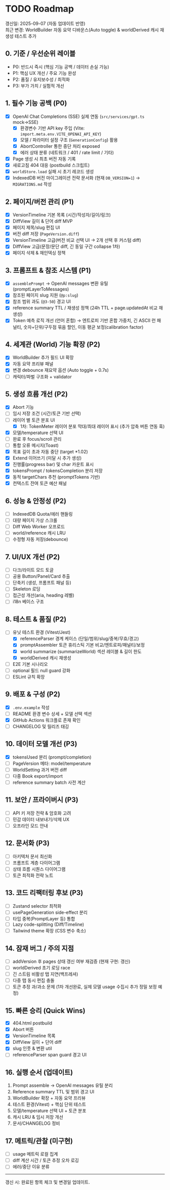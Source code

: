 # TODO Roadmap

갱신일: 2025-09-07 (자동 업데이트 반영)  
최근 변경: WorldBuilder 자동 요약 디바운스(Auto toggle) & worldDerived 캐시 재생성 테스트 추가

## 0. 기준 / 우선순위 레이블
- P0: 반드시 즉시 (핵심 기능 공백 / 데이터 손실 가능)
- P1: 핵심 UX 개선 / 주요 기능 완성
- P2: 품질 / 유지보수성 / 최적화
- P3: 부가 가치 / 실험적 개선

## 1. 필수 기능 공백 (P0)
- [x] OpenAI Chat Completions (SSE) 실제 연동 (`src/services/gpt.ts` mock→SSE)  
	- [x] 환경변수 기반 API key 주입 (Vite: `import.meta.env.VITE_OPENAI_API_KEY`)  
	- [x] 모델 / 파라미터 설정 구조 (`GenerationConfig`) 활용  
	- [x] AbortController 통한 중단 처리 exposed  
	- [x] 에러 상태 분류 (네트워크 / 401 / rate limit / 기타)  
- [x] Page 생성 시 최초 버전 자동 기록  
- [x] 새로고침 404 대응 (postbuild 스크립트)  
- [x] `worldStore.load` 실패 시 초기 레코드 생성  
- [x] IndexedDB 버전 마이그레이션 전략 문서화 (현재 `DB_VERSION=1`) → `MIGRATIONS.md` 작성

## 2. 페이지/버전 관리 (P1)
- [x] VersionTimeline 기본 목록 (시간/작성자/길이/링크)  
- [x] DiffView 길이 & 단어 diff MVP  
- [x] 페이지 제목/slug 편집 UI  
- [x] 버전 diff 저장 (`PageVersion.diff`)  
- [x] VersionTimeline 고급(버전 비교 선택 UI → 2개 선택 후 커스텀 diff)  
- [x] DiffView 고급(문장/문단 diff, 긴 동일 구간 collapse 1차)  
- [x] 페이지 삭제 & 재인덱싱 정책  

## 3. 프롬프트 & 참조 시스템 (P1)
- [x] `assemblePrompt` → OpenAI messages 변환 유틸 (promptLayerToMessages)  
- [x] 참조된 페이지 slug 지원 (`@p:slug`)  
- [x] 참조 범위 과도 (`@3-50`) 경고 UI  
- [x] reference summary TTL / 재생성 정책 (24h TTL + page.updatedAt 비교 재생성)  
- [x] Token 예측 로직 개선 (언어 혼합) → 엔트로피 기반 혼합 가중치, 긴 ASCII 런 패널티, 숫자+단위/구두점 묶음 할인, 이동 평균 보정(calibration factor)  

## 4. 세계관 (World) 기능 확장 (P2)
- [x] WorldBuilder 추가 필드 UI 확장  
- [x] 자동 요약 프리뷰 패널  
- [x] 변경 debounce 재요약 옵션 (Auto toggle + 0.7s)  
- [ ] 캐릭터/파벌 구조화 + validator  

## 5. 생성 흐름 개선 (P2)
- [x] Abort 기능  
- [ ] 임시 저장 조건 (시간/토큰 기반 선택)  
- [ ] 레이어 별 토큰 분포 UI  
	- [x] 1차: TokenMeter 레이어 분포 막대/최대 레이어 표시 (추가 압축 버튼 연동 훅)  
- [x] 모델/temperature 선택 UI  
- [ ] 완료 후 focus/scroll 관리  
- [ ] 통합 오류 메시지(Toast)  
- [x] 목표 길이 초과 자동 중단 (target *1.02)  
- [x] Extend 이어쓰기 (미달 시 추가 생성)  
- [x] 진행률(progress bar) 및 char 카운트 표시  
- [x] tokensPrompt / tokensCompletion 분리 저장  
- [x] 동적 targetChars 추천 (promptTokens 기반)  
- [x] 컨텍스트 잔여 토큰 예산 패널  

## 6. 성능 & 안정성 (P2)
- [ ] IndexedDB Quota/에러 핸들링  
- [ ] 대량 페이지 가상 스크롤  
- [ ] Diff Web Worker 오프로드  
- [ ] world/reference 캐시 LRU  
- [ ] 수정형 자동 저장(debounce)  

## 7. UI/UX 개선 (P2)
- [ ] 다크/라이트 모드 토글  
- [ ] 공용 Button/Panel/Card 추출  
- [ ] 단축키 (생성, 프롬프트 패널 등)  
- [ ] Skeleton 로딩  
- [ ] 접근성 개선(aria, heading 레벨)  
- [ ] i18n 베이스 구조  

## 8. 테스트 & 품질 (P2)
- [ ] 유닛 테스트 환경 (Vitest/Jest)  
	- [x] referenceParser 경계 케이스 (단일/범위/slug/중복/무효/경고)  
	- [x] promptAssembler 토큰 휴리스틱 기본 비교/엔트로피/패널티/보정  
	- [x] world summarize (summarizeWorld) 섹션 레이블 & 길이 한도  
	- [x] worldDerived 캐시 재생성  
- [ ] E2E 기본 시나리오  
- [ ] optional 필드 null guard 강화  
- [ ] ESLint 규칙 확장  

## 9. 배포 & 구성 (P2)
- [x] `.env.example` 작성  
- [ ] README 환경 변수 상세 + 모델 선택 섹션  
- [x] GitHub Actions 워크플로 존재 확인  
- [ ] CHANGELOG 및 릴리즈 태깅  

## 10. 데이터 모델 개선 (P3)
- [x] tokensUsed 분리 (prompt/completion)  
- [ ] PageVersion 메타: model/temperature  
- [ ] WorldSetting 과거 버전 diff  
- [ ] 다중 Book export/import  
- [ ] reference summary batch 사전 계산  

## 11. 보안 / 프라이버시 (P3)
- [ ] API 키 저장 전략 & 암호화 고려  
- [ ] 민감 데이터 내보내기/삭제 UX  
- [ ] 오프라인 모드 안내  

## 12. 문서화 (P3)
- [ ] 아키텍처 문서 최신화  
- [ ] 프롬프트 계층 다이어그램  
- [ ] 상태 흐름 시퀀스 다이어그램  
- [ ] 토큰 최적화 전략 노트  

## 13. 코드 리팩터링 후보 (P3)
- [ ] Zustand selector 최적화  
- [ ] usePageGeneration side-effect 분리  
- [ ] 타입 중복(PromptLayer 등) 통합  
- [ ] Lazy code-splitting (Diff/Timeline)  
- [ ] Tailwind theme 확장 (CSS 변수 축소)  

## 14. 잠재 버그 / 주의 지점
- [ ] addVersion 후 pages 상태 갱신 여부 재검증 (현재 구현: 갱신)  
- [ ] worldDerived 초기 로딩 race  
- [ ] 긴 스트림 비활성 탭 지연(백프레셔)  
- [ ] 다중 탭 동시 편집 충돌  
- [ ] 토큰 추정 과/과소 문제 (1차 개선완료, 실제 모델 usage 수집시 추가 정밀 보정 예정)  

## 15. 빠른 승리 (Quick Wins)
- [x] 404.html postbuild  
- [x] Abort 버튼  
- [x] VersionTimeline 목록  
- [x] DiffView 길이 + 단어 diff  
- [x] slug 인풋 & 변환 util  
- [ ] referenceParser span guard 경고 UI  

## 16. 실행 순서 (업데이트)
1. Prompt assemble → OpenAI messages 유틸 분리
2. Reference summary TTL 및 범위 경고 UI
3. WorldBuilder 확장 + 자동 요약 프리뷰
4. 테스트 환경(Vitest) + 핵심 단위 테스트
5. 모델/temperature 선택 UI + 토큰 분포
6. 캐시 LRU & 임시 저장 개선
7. 문서/CHANGELOG 정비

## 17. 메트릭/관찰 (미구현)
- [ ] usage 메트릭 로컬 집계  
- [ ] diff 계산 시간 / 토큰 추정 오차 로깅  
- [ ] 에러/중단 이유 분류  

---
갱신 시: 완료된 항목 체크 및 변경일 업데이트.

